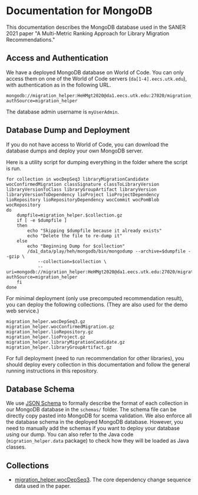 # Documentation for MongoDB

This documentation describes the MongoDB database used in the SANER 2021 paper "A Multi-Metric Ranking Approach for Library Migration Recommendations."

## Access and Authentication

We have a deployed MongoDB database on World of Code. You can only access them on one of the World of Code servers (`da[1-4].eecs.utk.edu`), with authentication as in the following URL.

```
mongodb://migration_helper:HeHMgt2020@da1.eecs.utk.edu:27020/migration_helper?authSource=migration_helper
```

The database admin username is `myUserAdmin`. 

## Database Dump and Deployment

If you do not have access to World of Code, you can download the database dumps and deploy your own MongoDB server.

Here is a utility script for dumping everything in the folder where the script is run.

```shell script
for collection in wocDepSeq3 libraryMigrationCandidate wocConfirmedMigration classSignature classToLibraryVersion libraryVersionToClass libraryGroupArtifact libraryVersion libraryVersionToDependency lioProject lioProjectDependency lioRepository lioRepositoryDependency wocCommit wocPomBlob wocRepository
do
    dumpfile=migration_helper.$collection.gz
    if [ -e $dumpfile ]
    then
        echo "Skipping $dumpfile because it already exists"
        echo "Delete the file to re-dump it"
    else
        echo "Beginning Dump for $collection"
        /da1_data/play/heh/mongodb/bin/mongodump --archive=$dumpfile --gzip \
            --collection=$collection \
            --uri=mongodb://migration_helper:HeHMgt2020@da1.eecs.utk.edu:27020/migration_helper?authSource=migration_helper
    fi
done
```

For minimal deployment (only use precomputed recommendation result), you can deploy the following collections. (They are also used for the demo web service.)

```
migration_helper.wocDepSeq3.gz
migration_helper.wocConfirmedMigration.gz
migration_helper.lioRepository.gz
migration_helper.lioProject.gz
migration_helper.libraryMigrationCandidate.gz
migration_helper.libraryGroupArtifact.gz
```

For full deployment (need to run recommendation for other libraries), you should deploy every collection in this documentation and follow the general running instructions in this repository.

## Database Schema

We use [JSON Schema](https://json-schema.org) to formally describe the format of each collection in our MongoDB database in the `schemas/` folder. The schema file can be directly copy pasted into MongoDB for scema validation. We also enforce all the database schema in the deployed MongoDB database. However, you need to manually add the schemas if you want to deploy your database using our dump. You can also refer to the Java code (`migration_helper.data` package) to check how they will be loaded as Java classes.

## Collections

* [migration_helper.wocDepSeq3](markdowns/migration_helper.wocDepSeq3). The core dependency change sequence data used in the paper.

